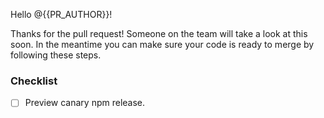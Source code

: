 Hello @{{PR_AUTHOR}}!

Thanks for the pull request! Someone on the team will take a look at this soon. In the meantime you can make sure your code is ready to merge by following these steps.

### Checklist

- [ ] Preview canary npm release. <!-- canary_version --><!-- /canary_version -->

<!-- diff_report --><!-- /diff_report -->

<!-- bundle_table --><!-- /bundle_table -->
